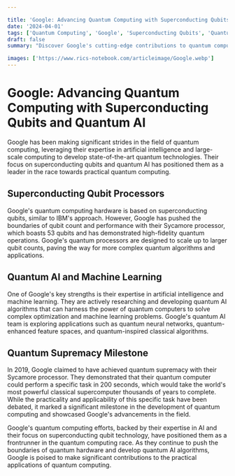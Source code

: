 ```yaml
---

title: 'Google: Advancing Quantum Computing with Superconducting Qubits and Quantum AI'
date: '2024-04-01'
tags: ['Quantum Computing', 'Google', 'Superconducting Qubits', 'Quantum AI', 'Quantum Supremacy']
draft: false
summary: "Discover Google's cutting-edge contributions to quantum computing, from their record-breaking superconducting qubit processors to their groundbreaking quantum AI research and claimed achievement of quantum supremacy."

images: ['https://www.rics-notebook.com/articleimage/Google.webp']
---
```


# Google: Advancing Quantum Computing with Superconducting Qubits and Quantum AI

Google has been making significant strides in the field of quantum computing, leveraging their expertise in artificial intelligence and large-scale computing to develop state-of-the-art quantum technologies. Their focus on superconducting qubits and quantum AI has positioned them as a leader in the race towards practical quantum computing.

## Superconducting Qubit Processors

Google's quantum computing hardware is based on superconducting qubits, similar to IBM's approach. However, Google has pushed the boundaries of qubit count and performance with their Sycamore processor, which boasts 53 qubits and has demonstrated high-fidelity quantum operations. Google's quantum processors are designed to scale up to larger qubit counts, paving the way for more complex quantum algorithms and applications.

## Quantum AI and Machine Learning

One of Google's key strengths is their expertise in artificial intelligence and machine learning. They are actively researching and developing quantum AI algorithms that can harness the power of quantum computers to solve complex optimization and machine learning problems. Google's quantum AI team is exploring applications such as quantum neural networks, quantum-enhanced feature spaces, and quantum-inspired classical algorithms.

## Quantum Supremacy Milestone

In 2019, Google claimed to have achieved quantum supremacy with their Sycamore processor. They demonstrated that their quantum computer could perform a specific task in 200 seconds, which would take the world's most powerful classical supercomputer thousands of years to complete. While the practicality and applicability of this specific task have been debated, it marked a significant milestone in the development of quantum computing and showcased Google's advancements in the field.

Google's quantum computing efforts, backed by their expertise in AI and their focus on superconducting qubit technology, have positioned them as a frontrunner in the quantum computing race. As they continue to push the boundaries of quantum hardware and develop quantum AI algorithms, Google is poised to make significant contributions to the practical applications of quantum computing.
